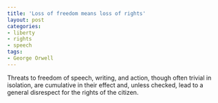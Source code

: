 ```yaml
---
title: 'Loss of freedom means loss of rights'
layout: post
categories:
- liberty
- rights
- speech
tags:
- George Orwell
---
```


Threats to freedom of speech, writing, and action, though often trivial in isolation, are cumulative in their effect and, unless checked, lead to a general disrespect for the rights of the citizen.